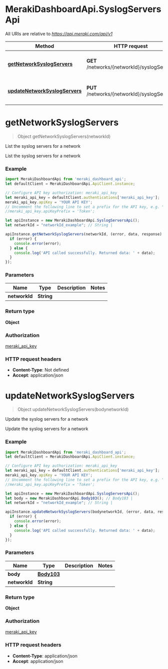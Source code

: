 # MerakiDashboardApi.SyslogServersApi

All URIs are relative to *https://api.meraki.com/api/v1*

Method | HTTP request | Description
------------- | ------------- | -------------
[**getNetworkSyslogServers**](SyslogServersApi.md#getNetworkSyslogServers) | **GET** /networks/{networkId}/syslogServers | List the syslog servers for a network
[**updateNetworkSyslogServers**](SyslogServersApi.md#updateNetworkSyslogServers) | **PUT** /networks/{networkId}/syslogServers | Update the syslog servers for a network

<a name="getNetworkSyslogServers"></a>
# **getNetworkSyslogServers**
> Object getNetworkSyslogServers(networkId)

List the syslog servers for a network

List the syslog servers for a network

### Example
```javascript
import MerakiDashboardApi from 'meraki_dashboard_api';
let defaultClient = MerakiDashboardApi.ApiClient.instance;

// Configure API key authorization: meraki_api_key
let meraki_api_key = defaultClient.authentications['meraki_api_key'];
meraki_api_key.apiKey = 'YOUR API KEY';
// Uncomment the following line to set a prefix for the API key, e.g. "Token" (defaults to null)
//meraki_api_key.apiKeyPrefix = 'Token';

let apiInstance = new MerakiDashboardApi.SyslogServersApi();
let networkId = "networkId_example"; // String | 

apiInstance.getNetworkSyslogServers(networkId, (error, data, response) => {
  if (error) {
    console.error(error);
  } else {
    console.log('API called successfully. Returned data: ' + data);
  }
});
```

### Parameters

Name | Type | Description  | Notes
------------- | ------------- | ------------- | -------------
 **networkId** | **String**|  | 

### Return type

**Object**

### Authorization

[meraki_api_key](../README.md#meraki_api_key)

### HTTP request headers

 - **Content-Type**: Not defined
 - **Accept**: application/json

<a name="updateNetworkSyslogServers"></a>
# **updateNetworkSyslogServers**
> Object updateNetworkSyslogServers(bodynetworkId)

Update the syslog servers for a network

Update the syslog servers for a network

### Example
```javascript
import MerakiDashboardApi from 'meraki_dashboard_api';
let defaultClient = MerakiDashboardApi.ApiClient.instance;

// Configure API key authorization: meraki_api_key
let meraki_api_key = defaultClient.authentications['meraki_api_key'];
meraki_api_key.apiKey = 'YOUR API KEY';
// Uncomment the following line to set a prefix for the API key, e.g. "Token" (defaults to null)
//meraki_api_key.apiKeyPrefix = 'Token';

let apiInstance = new MerakiDashboardApi.SyslogServersApi();
let body = new MerakiDashboardApi.Body103(); // Body103 | 
let networkId = "networkId_example"; // String | 

apiInstance.updateNetworkSyslogServers(bodynetworkId, (error, data, response) => {
  if (error) {
    console.error(error);
  } else {
    console.log('API called successfully. Returned data: ' + data);
  }
});
```

### Parameters

Name | Type | Description  | Notes
------------- | ------------- | ------------- | -------------
 **body** | [**Body103**](Body103.md)|  | 
 **networkId** | **String**|  | 

### Return type

**Object**

### Authorization

[meraki_api_key](../README.md#meraki_api_key)

### HTTP request headers

 - **Content-Type**: application/json
 - **Accept**: application/json

